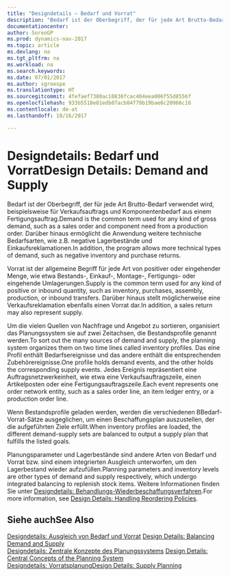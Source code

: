 ```yaml
---
title: "Designdetails – Bedarf und Vorrat"
description: "Bedarf ist der Oberbegriff, der für jede Art Brutto-Bedarf verwendet wird, beispielsweise für Verkaufsauftrags und Komponentenbedarf aus einem Fertigungsauftrag. Darüber hinaus ermöglicht die Anwendung weitere technische Bedarfsarten, wie z.B. negative Lagerbestände und Einkaufsreklamationen."
documentationcenter: 
author: SorenGP
ms.prod: dynamics-nav-2017
ms.topic: article
ms.devlang: na
ms.tgt_pltfrm: na
ms.workload: na
ms.search.keywords: 
ms.date: 07/01/2017
ms.author: sgroespe
ms.translationtype: HT
ms.sourcegitcommit: 4fefaef7380ac10836fcac404eea006f55d8556f
ms.openlocfilehash: 933b5518e81edb07acb84f79b19bae6c20966c16
ms.contentlocale: de-at
ms.lasthandoff: 10/16/2017

---
```

# <a name="design-details-demand-and-supply"></a><span data-ttu-id="6df31-104">Designdetails: Bedarf und Vorrat</span><span class="sxs-lookup"><span data-stu-id="6df31-104">Design Details: Demand and Supply</span></span>
<span data-ttu-id="6df31-105">Bedarf ist der Oberbegriff, der für jede Art Brutto-Bedarf verwendet wird, beispielsweise für Verkaufsauftrags und Komponentenbedarf aus einem Fertigungsauftrag.</span><span class="sxs-lookup"><span data-stu-id="6df31-105">Demand is the common term used for any kind of gross demand, such as a sales order and component need from a production order.</span></span> <span data-ttu-id="6df31-106">Darüber hinaus ermöglicht die Anwendung weitere technische Bedarfsarten, wie z.B. negative Lagerbestände und Einkaufsreklamationen.</span><span class="sxs-lookup"><span data-stu-id="6df31-106">In addition, the program allows more technical types of demand, such as negative inventory and purchase returns.</span></span>  
  
 <span data-ttu-id="6df31-107">Vorrat ist der allgemeine Begriff für jede Art von positiver oder eingehender Menge, wie etwa Bestands-, Einkauf-, Montage-, Fertigungs- oder eingehende Umlagerungen.</span><span class="sxs-lookup"><span data-stu-id="6df31-107">Supply is the common term used for any kind of positive or inbound quantity, such as inventory, purchases, assembly, production, or inbound transfers.</span></span> <span data-ttu-id="6df31-108">Darüber hinaus stellt möglicherweise eine Verkaufsreklamation ebenfalls einen Vorrat dar.</span><span class="sxs-lookup"><span data-stu-id="6df31-108">In addition, a sales return may also represent supply.</span></span>  
  
 <span data-ttu-id="6df31-109">Um die vielen Quellen von Nachfrage und Angebot zu sortieren, organisiert das Planungssystem sie auf zwei Zeitachsen, die Bestandsprofile genannt werden.</span><span class="sxs-lookup"><span data-stu-id="6df31-109">To sort out the many sources of demand and supply, the planning system organizes them on two time lines called inventory profiles.</span></span> <span data-ttu-id="6df31-110">Das eine Profil enthält Bedarfsereignisse und das andere enthält die entsprechenden Zubehörereignisse.</span><span class="sxs-lookup"><span data-stu-id="6df31-110">One profile holds demand events, and the other holds the corresponding supply events.</span></span> <span data-ttu-id="6df31-111">Jedes Ereignis repräsentiert eine Auftragsnetzwerkeinheit, wie etwa eine Verkaufsauftragszeile, einen Artikelposten oder eine Fertigungsauftragszeile.</span><span class="sxs-lookup"><span data-stu-id="6df31-111">Each event represents one order network entity, such as a sales order line, an item ledger entry, or a production order line.</span></span>  
  
 <span data-ttu-id="6df31-112">Wenn Bestandsprofile geladen werden, werden die verschiedenen BBedarf-Vorrat-Sätze ausgeglichen, um einen Beschaffungsplan auszustellen, der die aufgeführten Ziele erfüllt.</span><span class="sxs-lookup"><span data-stu-id="6df31-112">When inventory profiles are loaded, the different demand-supply sets are balanced to output a supply plan that fulfills the listed goals.</span></span>  
  
 <span data-ttu-id="6df31-113">Planungsparameter und Lagerbestände sind andere Arten von Bedarf und Vorrat bzw. sind einem integrierten Ausgleich unterworfen, um den Lagerbestand wieder aufzufüllen.</span><span class="sxs-lookup"><span data-stu-id="6df31-113">Planning parameters and inventory levels are other types of demand and supply respectively, which undergo integrated balancing to replenish stock items.</span></span> <span data-ttu-id="6df31-114">Weitere Informationen finden Sie unter [Designdetails: Behandlungs-Wiederbeschaffungsverfahren](design-details-handling-reordering-policies.md).</span><span class="sxs-lookup"><span data-stu-id="6df31-114">For more information, see [Design Details: Handling Reordering Policies](design-details-handling-reordering-policies.md).</span></span>  
  
## <a name="see-also"></a><span data-ttu-id="6df31-115">Siehe auch</span><span class="sxs-lookup"><span data-stu-id="6df31-115">See Also</span></span>  
 <span data-ttu-id="6df31-116">[Designdetails: Ausgleich von Bedarf und Vorrat](design-details-balancing-demand-and-supply.md) </span><span class="sxs-lookup"><span data-stu-id="6df31-116">[Design Details: Balancing Demand and Supply](design-details-balancing-demand-and-supply.md) </span></span>  
 <span data-ttu-id="6df31-117">[Designdetails: Zentrale Konzepte des Planungssystems](design-details-central-concepts-of-the-planning-system.md) </span><span class="sxs-lookup"><span data-stu-id="6df31-117">[Design Details: Central Concepts of the Planning System](design-details-central-concepts-of-the-planning-system.md) </span></span>  
 [<span data-ttu-id="6df31-118">Designdetails: Vorratsplanung</span><span class="sxs-lookup"><span data-stu-id="6df31-118">Design Details: Supply Planning</span></span>](design-details-supply-planning.md)
